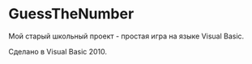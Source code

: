 # GuessTheNumber
Мой старый школьный проект - простая игра на языке Visual Basic.

Сделано в Visual Basic 2010.
